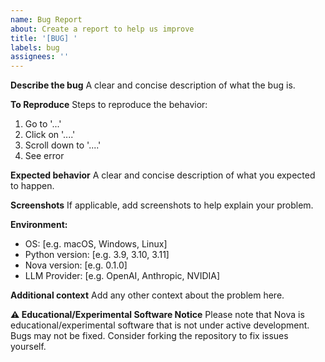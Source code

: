 ```yaml
---
name: Bug Report
about: Create a report to help us improve
title: '[BUG] '
labels: bug
assignees: ''
---
```


**Describe the bug**
A clear and concise description of what the bug is.

**To Reproduce**
Steps to reproduce the behavior:
1. Go to '...'
2. Click on '....'
3. Scroll down to '....'
4. See error

**Expected behavior**
A clear and concise description of what you expected to happen.

**Screenshots**
If applicable, add screenshots to help explain your problem.

**Environment:**
- OS: [e.g. macOS, Windows, Linux]
- Python version: [e.g. 3.9, 3.10, 3.11]
- Nova version: [e.g. 0.1.0]
- LLM Provider: [e.g. OpenAI, Anthropic, NVIDIA]

**Additional context**
Add any other context about the problem here.

**⚠️ Educational/Experimental Software Notice**
Please note that Nova is educational/experimental software that is not under active development. Bugs may not be fixed. Consider forking the repository to fix issues yourself.
